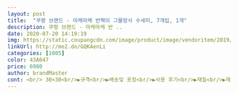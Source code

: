 ```yaml
---
layout: post 
title:  "쿠팡 브랜드 - 마케마케 반짝이 그물망사 수세미, 7개입, 1개" 
description: 쿠팡 브랜드 - 마케마케 반 ..
date: 2020-07-20 14:19:19 
img: https://static.coupangcdn.com/image/product/image/vendoritem/2019/10/30/4226760541/12002709-6a96-419c-97f8-b152e7a70af8.jpg 
linkUrl: http://me2.do/GQKAenLi 
categories: [1005] 
color: 43A047 
price: 6980 
author: brandMaster 
cont: <br/> 30×30<br/>▶️규격<br/>▶️배송및 포장<br/>▶️사용 후기<br/>▶️재질<br/>▶️제가 생각할때의 단점<br/>▶️특징<br/>✔ 7개중에 1,2개는 마감처리가 잘 되어있지 않아 올이 풀려 있습니다  슥  당겨보니 줄줄이 풀어져서 그냥 묶어  더이상 풀림을 막아놨는데 오래 사용은 못할것 같습니다<br/>✔ 냄새가 조금 있습니다<br/>✔사용 후 건조가 빨라서 여름철에도 냄새가 나지 않습니다<br/>✔이물질이 수세미 사이에 잘 끼지않아 깨끗하고 위생적으로  사용할수 있어요<br/>✔코팅용기,유리 및 크리스탈 등 표면에 흠집이 잘 생기지 않습니다<br/>✔특수연사 방식을 적용하여 오랫동안 사용해도 찢어지지 않고 세척력을 유지 합니다<br/>✡상품명<br/>가격도 타 브랜드에 비해 저렴하고 수량도 좋아 구매하게 되었는데 오늘 처음 사용해보니 가성비,가심비 높은 제품이다 싶네요<br/> 
---
```

 